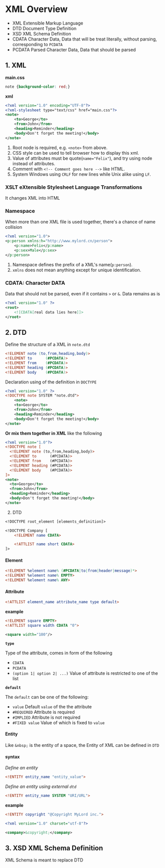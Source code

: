 # XML Overview

- XML Extensible Markup Language
- DTD Document Type Definition
- XSD XML Schema Definition
- CDATA Character Data, Data that will be treat literally, without parsing, corresponding to `PCDATA`
- PCDATA Parsed Character Data, Data that should be parsed

## 1. XML

**main.css**

```css
note {background-color: red;}
```

**xml**

```xml
<?xml version="1.0" encoding="UTF-8"?>
<?xml-stylesheet type="text/css" href="main.css"?>
<note>
    <to>George</to>
    <from>John</from>
    <heading>Reminder</heading>
    <body>Don't forget the meeting!</body>
</note> 
```

1. Root node is required, e.g. `<note>` from above.
1. CSS style can be used to tell browser how to display this xml.
1. Value of attributes must be quote(`name="Felix"`), and try using node instead of attributes.
1. Comment with `<!-- Comment goes here -->` like HTML.
1. System Windows using `CRLF` for new lines while Unix alike using `LF`.

### XSLT eXtensible Stylesheet Language Transformations

It changes XML into HTML

### Namespace

When more than one XML file is used together, there's a chance of name collision

```xml
<?xml version="1.0">
<p:person xmlns:h="http://www.mylord.cn/person">
    <p:name>Felix</p:name>
    <p:sex>Male</p:sex>
</p:person>
```

1. Namespace defines the prefix of a XML's name(`p:person`).
1. `xmlns` does not mean anything except for unique identification.

### CDATA: Character DATA

Data that should not be parsed, even if it contains `>` or `&`. Data remains as is

```xml
<?xml version="1.0" ?>
<root>
    <![CDATA[real data lies here]]>
</root>
```

## 2. DTD

Define the structure of a XML in `note.dtd`

```dtd
<!ELEMENT note (to,from,heading,body)>
<!ELEMENT to      (#PCDATA)>
<!ELEMENT from    (#PCDATA)>
<!ELEMENT heading (#PCDATA)>
<!ELEMENT body    (#PCDATA)>
```

Declaration using of the definition in `DOCTYPE`

```xml
<?xml version="1.0" ?>
<!DOCTYPE note SYSTEM "note.dtd">
    <note>
    <to>George</to>
    <from>John</from>
    <heading>Reminder</heading>
    <body>Don't forget the meeting!</body>
</note> 
```

**Or mix them together in XML** like the following

```xml
<?xml version="1.0"?>
<!DOCTYPE note [
  <!ELEMENT note (to,from,heading,body)>
  <!ELEMENT to      (#PCDATA)>
  <!ELEMENT from    (#PCDATA)>
  <!ELEMENT heading (#PCDATA)>
  <!ELEMENT body    (#PCDATA)>
]>
<note>
  <to>George</to>
  <from>John</from>
  <heading>Reminder</heading>
  <body>Don't forget the meeting!</body>
</note>
```
2. DTD

```dtd
<!DOCTYPE root_element [elements_definition]>
```

```dtd
<!DOCTYPE Company [
    <!ELEMENT name CDATA>

    <!ATTLIST name short CDATA>
]>
```

#### Element

```dtd
<!ELEMENT %element name% (#PCDATA|to|from|header|message)*>
<!ELEMENT %element name% EMPTY>
<!ELEMENT %element name% ANY>
```

#### Attribute

```dtd
<!ATTLIST element_name attribute_name type default>
```

**example**

```dtd
<!ELEMENT square EMPTY>
<!ATTLIST square width CDATA "0">
```

```xml
<square width="100"/>
```

**`type`**

Type of the attribute, comes in form of the following

- `CDATA`
- `PCDATA`
- `(option 1| option 2| ...)` Value of attribute is restricted to one of the list

**`default`**

The `default` can be one of the following:

- `value` Default `value` of the the attribute
- `#REQUIRED` Attribute is required
- `#IMPLIED` Attribute is not required
- `#FIXED value` Value of which is fixed to `value`

#### Entity

Like `&nbsp;` is the entity of a space, the Entity of XML can be defined in `DTD`

#### syntax

*Define an entity*

```dtd
<!ENTITY entity_name "entity_value">
```

*Define an entity using external `dtd`*

```dtd
<!ENTITY entity_name SYSTEM "URI/URL">
```

**example**

```dtd
<!ENTITY copyright "@Copyright MyLord inc.">
```

```xml
<?xml version="1.0" charset="utf-8"?>

<company>&copyright;</company>
```

## 3. XSD XML Schema Definition

XML Schema is meant to replace DTD
